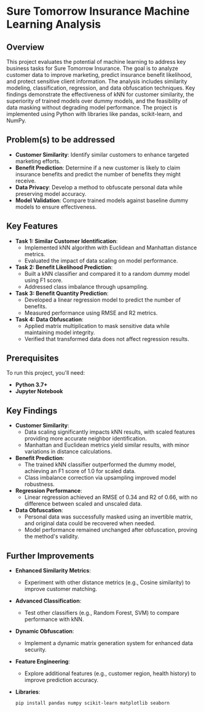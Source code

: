 # Sure Tomorrow Insurance Machine Learning Analysis

## Overview
This project evaluates the potential of machine learning to address key business tasks for Sure Tomorrow Insurance. The goal is to analyze customer data to improve marketing, predict insurance benefit likelihood, and protect sensitive client information. The analysis includes similarity modeling, classification, regression, and data obfuscation techniques. Key findings demonstrate the effectiveness of kNN for customer similarity, the superiority of trained models over dummy models, and the feasibility of data masking without degrading model performance. The project is implemented using Python with libraries like pandas, scikit-learn, and NumPy.

## Problem(s) to be addressed
- **Customer Similarity**: Identify similar customers to enhance targeted marketing efforts.
- **Benefit Prediction**: Determine if a new customer is likely to claim insurance benefits and predict the number of benefits they might receive.
- **Data Privacy**: Develop a method to obfuscate personal data while preserving model accuracy.
- **Model Validation**: Compare trained models against baseline dummy models to ensure effectiveness.

## Key Features
- **Task 1: Similar Customer Identification**:
  - Implemented kNN algorithm with Euclidean and Manhattan distance metrics.
  - Evaluated the impact of data scaling on model performance.
- **Task 2: Benefit Likelihood Prediction**:
  - Built a kNN classifier and compared it to a random dummy model using F1 score.
  - Addressed class imbalance through upsampling.
- **Task 3: Benefit Quantity Prediction**:
  - Developed a linear regression model to predict the number of benefits.
  - Measured performance using RMSE and R2 metrics.
- **Task 4: Data Obfuscation**:
  - Applied matrix multiplication to mask sensitive data while maintaining model integrity.
  - Verified that transformed data does not affect regression results.

## Prerequisites
To run this project, you'll need:
- **Python 3.7+**
- **Jupyter Notebook**

## Key Findings
- **Customer Similarity**:
  - Data scaling significantly impacts kNN results, with scaled features providing more accurate neighbor identification.
  - Manhattan and Euclidean metrics yield similar results, with minor variations in distance calculations.
- **Benefit Prediction**:
  - The trained kNN classifier outperformed the dummy model, achieving an F1 score of 1.0 for scaled data.
  - Class imbalance correction via upsampling improved model robustness.
- **Regression Performance**:
  - Linear regression achieved an RMSE of 0.34 and R2 of 0.66, with no difference between scaled and unscaled data.
- **Data Obfuscation**:
  - Personal data was successfully masked using an invertible matrix, and original data could be recovered when needed.
  - Model performance remained unchanged after obfuscation, proving the method's validity.

## Further Improvements
- **Enhanced Similarity Metrics**: 
  - Experiment with other distance metrics (e.g., Cosine similarity) to improve customer matching.
- **Advanced Classification**: 
  - Test other classifiers (e.g., Random Forest, SVM) to compare performance with kNN.
- **Dynamic Obfuscation**: 
  - Implement a dynamic matrix generation system for enhanced data security.
- **Feature Engineering**: 
  - Explore additional features (e.g., customer region, health history) to improve prediction accuracy.

- **Libraries**:
  ```bash
  pip install pandas numpy scikit-learn matplotlib seaborn